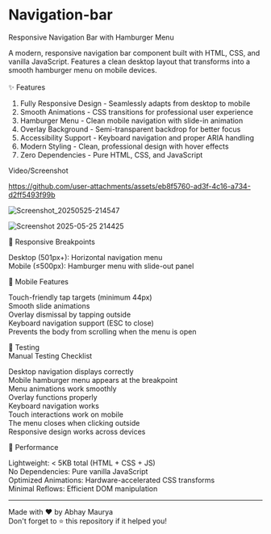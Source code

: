 # Navigation-bar
  Responsive Navigation Bar with Hamburger Menu <br>

A modern, responsive navigation bar component built with HTML, CSS, and vanilla JavaScript. Features a clean desktop layout that transforms into a smooth hamburger menu on mobile devices. <br>
 <br> ✨ Features <br>

1. Fully Responsive Design - Seamlessly adapts from desktop to mobile <br>
2. Smooth Animations - CSS transitions for professional user experience <br>
3. Hamburger Menu - Clean mobile navigation with slide-in animation <br>
4. Overlay Background - Semi-transparent backdrop for better focus <br>
5. Accessibility Support - Keyboard navigation and proper ARIA handling <br>
6. Modern Styling - Clean, professional design with hover effects <br>
7. Zero Dependencies - Pure HTML, CSS, and JavaScript <br>


Video/Screenshot 


https://github.com/user-attachments/assets/eb8f5760-ad3f-4c16-a734-d2ff5493f99b


![Screenshot_20250525-214547](https://github.com/user-attachments/assets/8f861dae-0d52-469f-9acc-370c0e0529e1)

![Screenshot 2025-05-25 214425](https://github.com/user-attachments/assets/81bc4706-0330-403b-a258-acde2bc695d8)




📱 Responsive Breakpoints <br>

Desktop (501px+): Horizontal navigation menu <br>
Mobile (≤500px): Hamburger menu with slide-out panel <br>


📱 Mobile Features <br>

Touch-friendly tap targets (minimum 44px) <br>
Smooth slide animations <br>
Overlay dismissal by tapping outside <br>
Keyboard navigation support (ESC to close) <br> 
Prevents the body from scrolling when the menu is open <br>

🧪 Testing <br>
Manual Testing Checklist <br>

 Desktop navigation displays correctly <br>
 Mobile hamburger menu appears at the breakpoint <br>
 Menu animations work smoothly <br>
 Overlay functions properly <br>
 Keyboard navigation works <br>
 Touch interactions work on mobile <br>
 The menu closes when clicking outside <br>
 Responsive design works across devices<br>


 🚀 Performance <br>

Lightweight: < 5KB total (HTML + CSS + JS) <br>
No Dependencies: Pure vanilla JavaScript <br>
Optimized Animations: Hardware-accelerated CSS transforms <br>
Minimal Reflows: Efficient DOM manipulation <br>

________________________________________________________________________________________

Made with ❤️ by Abhay Maurya <br>
Don't forget to ⭐ this repository if it helped you! <br>

